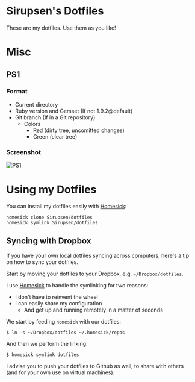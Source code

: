 # Sirupsen's Dotfiles

These are my dotfiles. Use them as you like! 

# Misc

## PS1

### Format

* Current directory
* Ruby version and Gemset (If not 1.9.2@default)
* Git branch (If in a Git repository)
    + Colors
        - Red (dirty tree, uncomitted changes)
        - Green (clear tree)

### Screenshot

![PS1](http://imgur.com/oCKTw.png)

# Using my Dotfiles

You can install my dotfiles easily with [Homesick][homesick]:

    homesick clone Sirupsen/dotfiles
    homesick symlink Sirupsen/dotfiles

## Syncing with Dropbox

If you have your own local dotfiles syncing across computers, here's a tip on how to sync your dotfiles.

Start by moving your dotfiles to your Dropbox, e.g. `~/Dropbox/dotfiles`.

I use [Homesick][homesick] to handle the symlinking for two reasons:

* I don't have to reinvent the wheel
* I can easily share my configuration
    - And get up and running remotely in a matter of seconds

We start by feeding `homesick` with our dotfiles:

    $ ln -s ~/Dropbox/dotfiles ~/.homesick/repos

And then we perform the linking:

    $ homesick symlink dotfiles

I advise you to push your dotfiles to Github as well, to share with others (and for your own use on virtual machines).

[homesick]: http://github.com/technicalpickles/homesick

